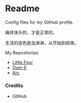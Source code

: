 # Readme
Config files for my GitHub profile.

痛并快乐的，才是正常的。

生活的底色是血淋淋，从开始到结束。

My Repositories:
- [Little Four](https://github.com/hcpty/little-four)
- [Dum-E](https://github.com/hcpty/dum-e)
- [Arc](https://github.com/hcpty/arc)

### Credits
- GitHub

